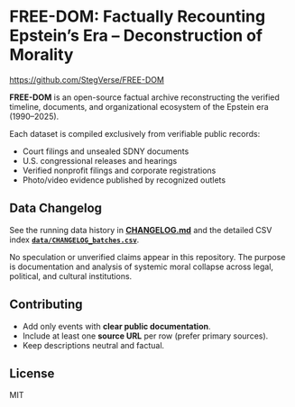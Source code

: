 # FREE-DOM: Factually Recounting Epstein’s Era – Deconstruction of Morality

https://github.com/StegVerse/FREE-DOM

**FREE-DOM** is an open-source factual archive reconstructing the verified
timeline, documents, and organizational ecosystem of the Epstein era (1990–2025).

Each dataset is compiled exclusively from verifiable public records:
- Court filings and unsealed SDNY documents  
- U.S. congressional releases and hearings  
- Verified nonprofit filings and corporate registrations  
- Photo/video evidence published by recognized outlets  

## Data Changelog
See the running data history in **[CHANGELOG.md](./CHANGELOG.md)** and the detailed CSV index **[`data/CHANGELOG_batches.csv`](./data/CHANGELOG_batches.csv)**.

No speculation or unverified claims appear in this repository.
The purpose is documentation and analysis of systemic moral collapse
across legal, political, and cultural institutions.

## Contributing
- Add only events with **clear public documentation**.
- Include at least one **source URL** per row (prefer primary sources).
- Keep descriptions neutral and factual.

## License
MIT
